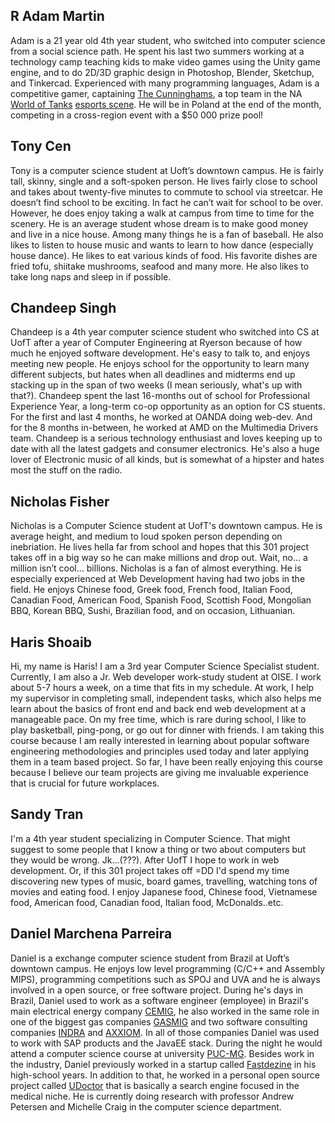 ## R Adam Martin

Adam is a 21 year old 4th year student, who switched into computer science from a social science path. He spent his last two summers working at a technology camp teaching kids to make video games using the Unity game engine, and to do 2D/3D graphic design in Photoshop, Blender, Sketchup, and Tinkercad. Experienced with many programming languages, Adam is a competitive gamer, captaining [The Cunninghams](http://na.wgleague.net/en/team/55/), a top team in the NA [World of Tanks](http://www.worldoftanks.com) [esports scene](http://na.wgleague.net/en/). He will be in Poland at the end of the month, competing in a cross-region event with a $50 000 prize pool!

## Tony Cen

Tony is a computer science student at Uoft’s downtown campus. He is fairly tall, skinny, single and a soft-spoken person.  He lives fairly close to school and takes about twenty-five minutes to commute to school via streetcar. He doesn’t find school to be exciting. In fact he can’t wait for school to be over. However, he does enjoy taking a walk at campus from time to time for the scenery. He is an average student whose dream is to make good money and live in a nice house. Among many things he is a fan of baseball. He also likes to listen to house music and wants to learn to how dance (especially house dance). He likes to eat various kinds of food. His favorite dishes are fried tofu, shiitake mushrooms, seafood and many more. He also likes to take long naps and sleep in if possible.

## Chandeep Singh

Chandeep is a 4th year computer science student who switched into CS at UofT after a year of Computer Engineering at Ryerson because of how much he enjoyed software development. He's easy to talk to, and enjoys meeting new people. He enjoys school for the opportunity to learn many different subjects, but hates when all deadlines and midterms end up stacking up in the span of two weeks (I mean seriously, what's up with that?). Chandeep spent the last 16-months out of school for Professional Experience Year, a long-term co-op opportunity as an option for CS stuents. For the first and last 4 months, he worked at OANDA doing web-dev. And for the 8 months in-between, he worked at AMD on the Multimedia Drivers team. Chandeep is a serious technology enthusiast and loves keeping up to date with all the latest gadgets and consumer electronics. He's also a huge lover of Electronic music of all kinds, but is somewhat of a hipster and hates most the stuff on the radio.

## Nicholas Fisher

Nicholas is a Computer Science student at UofT's downtown campus. He is average height, and medium to loud spoken person depending on inebriation. He lives hella far from school and hopes that this 301 project takes off in a big way so he can make millions and drop out. Wait, no… a million isn’t cool… billions. Nicholas is a fan of almost everything. He is especially experienced at Web Development having had two jobs in the field. He enjoys Chinese food, Greek food, French food, Italian Food, Canadian Food, American Food, Spanish Food, Scottish Food, Mongolian BBQ, Korean BBQ, Sushi, Brazilian food, and on occasion, Lithuanian.

## Haris Shoaib

Hi, my name is Haris! I am a 3rd year Computer Science Specialist student. Currently, I am also a Jr. Web developer work-study student at OISE. I work about 5-7 hours a week, on a time that fits in my schedule. At work, I help my supervisor in completing small, independent tasks, which also helps me learn about the basics of front end and back end web development at a manageable pace. On my free time, which is rare during school, I like to play basketball, ping-pong, or go out for dinner with friends. I am taking this course because I am really interested in learning about popular software engineering methodologies and principles used today and later applying them in a team based project. So far, I have been really enjoying this course because I believe our team projects are giving me invaluable experience that is crucial for future workplaces. 

## Sandy Tran

I'm a 4th year student specializing in Computer Science. That might suggest to some people that I know a thing or two about computers but they would be wrong. Jk...(???). After UofT I hope to work in web development. Or, if this 301 project takes off =DD I'd spend my time discovering new types of music, board games, travelling, watching tons of movies and eating food. I enjoy Japanese food, Chinese food, Vietnamese food, American food, Canadian food, Italian food, McDonalds..etc. 

## Daniel Marchena Parreira
Daniel is a exchange computer science student from Brazil at Uoft’s downtown campus. He enjoys low level programming (C/C++ and Assembly MIPS), programming competitions such as SPOJ and UVA and he is always involved in a open source, or free software project. During he's days in Brazil, Daniel used to work as a software engineer (employee) in Brazil's main electrical energy company [CEMIG](http://www.cemig.com.br/en-us/Pages/homepage.aspx), he also worked in the same role in one of the biggest gas companies [GASMIG](http://www.gasmig.com.br/Home/Default.aspx) and two software consulting companies [INDRA](http://www.indracompany.com/en) and [AXXIOM](http://www.axxiom.com.br/pt-br/index.html). In all of those companies Daniel was used to work with SAP products and the JavaEE stack. During the night he would attend a computer science course at university [PUC-MG](http://www.pucminas.br/). Besides work in the industry, Daniel previously worked in a startup called [Fastdezine](http://www.fastdezine.com/beta/home) in his high-school years. In addition to that, he worked in a personal open source project called [UDoctor](https://github.com/danielmapar/UDoctor) that is basically a search engine focused in the medical niche. He is currently doing research with professor Andrew Petersen and Michelle Craig in the computer science department.